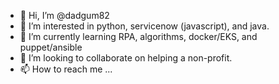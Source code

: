 - 👋 Hi, I’m @dadgum82
- 👀 I’m interested in python, servicenow (javascript), and java. 
- 🌱 I’m currently learning RPA, algorithms, docker/EKS, and puppet/ansible
- 💞️ I’m looking to collaborate on helping a non-profit.
- 📫 How to reach me ...

<!---
dadgum82/dadgum82 is a ✨ special ✨ repository because its `README.md` (this file) appears on your GitHub profile.
You can click the Preview link to take a look at your changes.
--->

